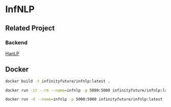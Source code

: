 
# InfNLP

## Related Project

### Backend

[HanLP](https://github.com/hankcs/HanLP)

## Docker

```sh
docker build -t infinityfuture/infnlp:latest .
```

```sh
docker run -it --rm --name=infnlp -p 5000:5000 infinityfuture/infnlp:latest
```

```sh
docker run -d --name=infnlp -p 5000:5000 infinityfuture/infnlp:latest
```